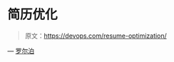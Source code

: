 # 简历优化

> 原文：<https://devops.com/resume-optimization/>

— [罗尔泊](https://devops.com/author/breselman/)